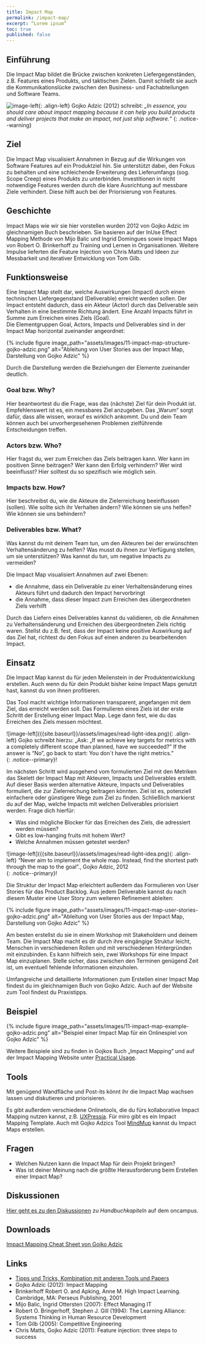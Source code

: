 ```yaml
---
title: Impact Map
permalink: /impact-map/
excerpt: “Lorem ipsum”
toc: true
published: false
---
```


## Einführung
Die Impact Map bildet die Brücke zwischen konkreten Liefergegenständen, z.B. Features eines Produkts, und taktischen Zielen. 
Damit schließt sie auch die Kommunikationslücke zwischen den Business- und Fachabteilungen und Software Teams.

![image-left]({{site.baseurl}}/assets/images/flag-warning.png){: .align-left} 
Gojko Adzic (2012) schreibt: *„In essence, you should care about impact mapping because it can help you build products and deliver projects that make an impact, not just ship software.“*
{: .notice--warning}

## Ziel
Die Impact Map visualisiert Annahmen in Bezug auf die Wirkungen von Software Features auf ein Produktziel hin. 
Sie unterstützt dabei, den Fokus zu behalten und eine schleichende Erweiterung des Lieferumfangs (sog. Scope Creep) eines Produkts zu unterbinden. 
Investitionen in nicht notwendige Features werden durch die klare Ausrichtung auf messbare Ziele verhindert. 
Diese hilft auch bei der Priorisierung von Features. 

## Geschichte
Impact Maps wie wir sie hier vorstellen wurden 2012 von Gojko Adzic im gleichnamigen Buch beschrieben. 
Sie basieren auf der InUse Effect Mapping Methode von Mijo Balic und Ingrid Domingues sowie Impact Maps von Robert O. Brinkerhoff zu Training und Lernen in Organisationen. 
Weitere Impulse lieferten die Feature Injection von Chris Matts und Ideen zur Messbarkeit und iterativer Entwicklung von Tom Gilb. 

## Funktionsweise
Eine Impact Map stellt dar, welche Auswirkungen (Impact) durch einen technischen Liefergegenstand (Deliverable) erreicht werden sollen. 
Der Impact entsteht dadurch, dass ein Akteur (Actor) durch das Deliverable sein Verhalten in eine bestimmte Richtung ändert. 
Eine Anzahl Impacts führt in Summe zum Erreichen eines Ziels (Goal).  
Die Elementgruppen Goal, Actors, Impacts und Deliverables sind in der Impact Map horizontal zueinander angeordnet: 

{% include figure image_path="assets/images/11-impact-map-structure-gojko-adzic.png" alt="Ableitung von User Stories aus der Impact Map, Darstellung von Gojko Adzic" %}

Durch die Darstellung werden die Beziehungen der Elemente zueinander deutlich.

### Goal bzw. Why?
Hier beantwortest du die Frage, was das (nächste) Ziel für dein Produkt ist.
Empfehlenswert ist es, ein messbares Ziel anzugeben. 
Das „Warum“ sorgt dafür, dass alle wissen, worauf es wirklich ankommt. 
Du und dein Team können auch bei unvorhergesehenen Problemen zielführende Entscheidungen treffen.

### Actors bzw. Who? 
Hier fragst du, wer zum Erreichen das Ziels beitragen kann. 
Wer kann im positiven Sinne beitragen? 
Wer kann den Erfolg verhindern? 
Wer wird beeinflusst? 
Hier solltest du so spezifisch wie möglich sein.

### Impacts bzw. How?
Hier beschreibst du, wie die Akteure die Zielerreichung beeinflussen (sollen).
Wie sollte sich ihr Verhalten ändern? 
Wie können sie uns helfen? 
Wie können sie uns behindern?

### Deliverables bzw. What?
Was kannst du mit deinem Team tun, um den Akteuren bei der erwünschten Verhaltensänderung zu helfen? 
Was musst du ihnen zur Verfügung stellen, um sie unterstützen? 
Was kannst du tun, um negative Impacts zu vermeiden?

Die Impact Map visualisiert Annahmen auf zwei Ebenen: 

* die Annahme, dass ein Deliverable zu einer Verhaltensänderung eines Akteurs führt und dadurch den Impact hervorbringt
* die Annahme, dass dieser Impact zum Erreichen des übergeordneten Ziels verhilft

Durch das Liefern eines Deliverables kannst du validieren, ob die Annahmen zu Verhaltensänderung und Erreichen des übergeordneten Ziels richtig waren.
Stellst du z.B. fest, dass der Impact keine positive Auswirkung auf das Ziel hat, richtest du den Fokus auf einen anderen zu bearbeitenden Impact. 

## Einsatz
Die Impact Map kannst du für jeden Meilenstein in der Produktentwicklung erstellen. 
Auch wenn du für dein Produkt bisher keine Impact Maps genutzt hast, kannst du von ihnen profitieren. 

Das Tool macht wichtige Informationen transparent, angefangen mit dem Ziel, das erreicht werden soll. 
Das Formulieren eines Ziels ist der erste Schritt der Erstellung einer Impact Map. 
Lege dann fest, wie du das Erreichen des Ziels messen möchtest. 

<div markdown="1">
![image-left]({{site.baseurl}}/assets/images/read-light-idea.png){: .align-left}
Gojko schreibt hierzu: „Ask: „If we achieve key targets for metrics with a completely different scope than planned, have we succeeded?” If the answer is “No”, go back to start: You don´t have the right metrics.”
</div>
{: .notice--primary}!


Im nächsten Schritt wird ausgehend vom formulierten Ziel mit den Metriken das Skelett der Impact Map mit Akteuren, Impacts und Deliverables erstellt.
Auf dieser Basis werden alternative Akteure, Impacts und Deliverables formuliert, die zur Zielerreichung beitragen könnten. 
Ziel ist es, potenziell einfachere oder günstigere Wege zum Ziel zu finden.
Schließlich markierst du auf der Map, welche Impacts mit welchen Deliverables priorisiert werden. Frage dich hierfür: 

* Was sind mögliche Blocker für das Erreichen des Ziels, die adressiert werden müssen? 
* Gibt es low-hanging fruits mit hohem Wert? 
* Welche Annahmen müssen getestet werden?

<div markdown="1">
![image-left]({{site.baseurl}}/assets/images/read-light-idea.png){: .align-left}
“Never aim to implement the whole map. Instead, find the shortest path through the map to the goal”., Gojko Adzic, 2012
</div>
{: .notice--primary}!

Die Struktur der Impact Map erleichtert außerdem das Formulieren von User Stories für das Product Backlog. 
Aus jedem Deliverable kannst du nach diesem Muster eine User Story zum weiteren Refinement ableiten: 

{% include figure image_path="assets/images/11-impact-map-user-stories-gojko-adzic.png" alt="Ableitung von User Stories aus der Impact Map, Darstellung von Gojko Adzic" %}

Am besten erstellst du sie in einem Workshop mit Stakeholdern und deinem Team.
Die Impact Map macht es dir durch ihre eingängige Struktur leicht, Menschen in verschiedenen Rollen und mit verschiedenen Hintergründen mit einzubinden.
Es kann hilfreich sein, zwei Workshops für eine Impact Map einzuplanen. 
Stelle sicher, dass zwischen den Terminen genügend Zeit ist, um eventuell fehlende Informationen einzuholen. 

Umfangreiche und detaillierte Informationen zum Erstellen einer Impact Map findest du im gleichnamigen Buch von Gojko Adzic. 
Auch auf der Website zum Tool findest du Praxistipps.

## Beispiel

{% include figure image_path="assets/images/11-impact-map-example-gojko-adzic.png" alt="Beispiel einer Impact Map für ein Onlinespiel von Gojko Adzic" %}

Weitere Beispiele sind zu finden in Gojkos Buch „Impact Mapping“ und auf der Impact Mapping Website unter [Practical Usage](https://www.impactmapping.org/tips-and-tricks.html). 

## Tools
Mit genügend Wandfläche und Post-its könnt ihr die Impact Map wachsen lassen und diskutieren und priorisieren. 

Es gibt außerdem verschiedene Onlinetools, die du fürs kollaborative Impact Mapping nutzen kannst, z.B. [UXPressia](https://uxpressia.com/impact-map-online-tool).
Für miro gibt es ein Impact Mapping Template. 
Auch mit Gojko Adzics Tool [MindMup](https://www.mindmup.com/) kannst du Impact Maps erstellen.

## Fragen

* Welchen Nutzen kann die Impact Map für dein Projekt bringen?
* Was ist deiner Meinung nach die größte Herausforderung beim Erstellen einer Impact Map?

## Diskussionen
[Hier geht es zu den Diskussionen](https://www.oncampus.de/blocks/oc_mooc_nav/forum_view.php?showall=false&id=47546) zu *Handbuchkapiteln* auf dem oncampus.

## Downloads
[Impact Mapping Cheat Sheet von Gojko Adzic](https://www.impactmapping.org/assets/cheatsheet.pdf)


## Links

* [Tipps und Tricks, Kombination mit anderen Tools und Papers](https://www.impactmapping.org/tips-and-tricks.html)
* Gojko Adzic (2012): Impact Mapping
* Brinkerhoff Robert O. and Apking, Anne M. High Impact Learning. Cambridge, MA: Perseus Publishing, 2001
* Mijo Balic, Ingrid Ottersten (2007): Effect Managing IT
* Robert O. Bringerhoff, Stephen J. Gill (1994): The Learning Alliance: Systems Thinking in Human Resource Development
* Tom Gilb (2005): Competitive Engineering
* Chris Matts, Gojko Adzic (2011): Feature injection: three steps to success


